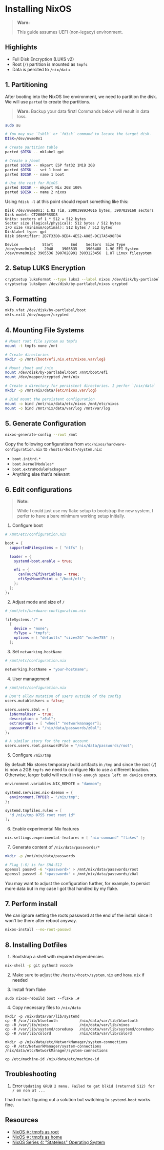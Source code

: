 # Installing NixOS

> **Warn:**
>
> This guide assumes UEFI (non-legacy) environment.

## Highlights

- Full Disk Encryption (LUKS v2)
- Root (`/`) partition is mounted as `tmpfs`
- Data is persited to `/nix/data`

## 1. Partitioning

After booting into the NixOS live environment, we need to partition the disk. We will use `parted` to create the partitions.

> **Warn:**
> Backup your data first! Commands below will result in data loss.

```sh
sudo su

# You may use `lsblk` or `fdisk` command to locate the target disk.
DISK=/dev/nvme0n1

# Create partition table
parted $DISK -- mklabel gpt

# Create a /boot
parted $DISK -- mkpart ESP fat32 1MiB 2GB
parted $DISK -- set 1 boot on
parted $DISK -- name 1 boot

# Use the rest for NixOS
parted $DISK -- mkpart Nix 2GB 100%
parted $DISK -- name 2 nixos
```

Using `fdisk -l` at this point should report something like this:

```
Disk /dev/nvme0n1: 1.82 TiB, 2000398934016 bytes, 3907029168 sectors
Disk model: CT2000P5SSD8
Units: sectors of 1 * 512 = 512 bytes
Sector size (logical/physical): 512 bytes / 512 bytes
I/O size (minimum/optimal): 512 bytes / 512 bytes
Disklabel type: gpt
Disk identifier: 2B7F33D8-9ED4-4E52-A885-DC17A5498F84

Device           Start        End    Sectors  Size Type
/dev/nvme0n1p1    2048    3905535    3903488  1.9G EFI System
/dev/nvme0n1p2 3905536 3907028991 3903123456  1.8T Linux filesystem
```

## 2. Setup LUKS Encryption

```sh
cryptsetup luksFormat --type luks2 --label nixos /dev/disk/by-partlabel/nixos
cryptsetup luksOpen /dev/disk/by-partlabel/nixos crypted
```

## 3. Formatting

```sh
mkfs.vfat /dev/disk/by-partlabel/boot
mkfs.ext4 /dev/mapper/crypted
```

## 4. Mounting File Systems

```sh
# Mount root file system as tmpfs
mount -t tmpfs none /mnt

# Create directories
mkdir -p /mnt/{boot/efi,nix,etc/nixos,var/log}

# Mount /boot and /nix
mount /dev/disk/by-partlabel/boot /mnt/boot/efi
mount /dev/mapper/crypted /mnt/nix

# Create a directory for persistent directories. I perfer `/nix/data`
mkdir -p /mnt/nix/data/{etc/nixos,var/log}

# Bind mount the persistent configuration
mount -o bind /mnt/nix/data/etc/nixos /mnt/etc/nixos
mount -o bind /mnt/nix/data/var/log /mnt/var/log
```

## 5. Generate Configuration

```sh
nixos-generate-config --root /mnt
```

Copy the following configurations from `etc/nixos/hardware-configuration.nix` to `/hosts/<host>/system.nix`:

- `boot.initrd.*`
- `boot.kernelModules*`
- `boot.extraModulePackages*`
- Anything else that's relevant

## 6. Edit configurations

> **Note:**
>
> While I could just use my flake setup to bootstrap the new system, I perfer to have a bare minimum working setup initially.

1. Configure boot

```nix
# /mnt/etc/configuration.nix

boot = {
  supportedFilesystems = [ "ntfs" ];

  loader = {
    systemd-boot.enable = true;

    efi = {
      canTouchEfiVariables = true;
      efiSysMountPoint = "/boot/efi";
    };
  };
};
```

2. Adjust mode and size of `/`

```nix
# /mnt/etc/hardware-configuration.nix

fileSystems."/" =
  {
    device = "none";
    fsType = "tmpfs";
    options = [ "defaults" "size=2G" "mode=755" ];
  };
```

3. Set `networking.hostName`

```nix
# /mnt/etc/configuration.nix

networking.hostName = "your-hostname";
```

4. User management

```nix
# /mnt/etc/configuration.nix

# Don't allow mutation of users outside of the config
users.mutableUsers = false;

users.users.z0al = {
  isNormalUser = true;
  description = "z0al";
  extraGroups = [ "wheel" "networkmanager"];
  passwordFile = "/nix/data/passwords/z0al";
};

# A similar story for the root account
users.users.root.passwordFile = "/nix/data/passwords/root";
```

5. Configure `/nix/tmp`

By default Nix stores temporary build artifacts in `/tmp` and since the root (`/`) is now a 2GB `tmpfs` we need to configure Nix to use a different location. Otherwise, larger build will result in `No enough space left on device` errors.

```nix
environment.variables.NIX_REMOTE = "daemon";

systemd.services.nix-daemon = {
  environment.TMPDIR = "/nix/tmp";
};

systemd.tmpfiles.rules = [
  "d /nix/tmp 0755 root root 1d"
];
```

6. Enable experimental Nix features

```nix
nix.settings.experimental-features = [ "nix-command" "flakes" ];
```

7. Generate content of `/nix/data/passwords/*`

```sh
mkdir -p /mnt/nix/data/passwords

# Flag (-6) is for SHA-512
openssl passwd -6 "<password>" > /mnt/nix/data/passwords/root
openssl passwd -6 "<password>" > /mnt/nix/data/passwords/z0al
```

You may want to adjust the configuration further, for example, to persist more data but in my case I got that handled by my flake.

## 7. Perform install

We can ignore setting the roots password at the end of the install since it won't be
there after reboot anyway.

```sh
nixos-install --no-root-passwd
```

## 8. Installing Dotfiles

1. Bootstrap a shell with required dependencies

```sh
nix-shell -p git python3 vscode
```

2. Make sure to adjust the `/hosts/<host>/system.nix` and `home.nix` if needed

3. Install from flake

```
sudo nixos-rebuild boot --flake .#
```

4. Copy necessary files to `/nix/data`

```
mkdir -p /nix/data/var/lib/systemd
cp -R /var/lib/bluetooth          /nix/data/var/lib/bluetooth
cp -R /var/lib/nixos              /nix/data/var/lib/nixos
cp -R /var/lib/systemd/coredump   /nix/data/var/lib/systemd/coredump
cp -R /var/lib/colord             /nix/data/var/lib/colord

mkdir -p /nix/data/etc/NetworkManager/system-connections
cp -R /etc/NetworkManager/system-connections /nix/data/etc/NetworkManager/system-connections

cp /etc/machine-id /nix/data/etc/machine-id
```

## Troubleshooting

1. Error `Updating GRUB 2 menu. Failed to get blkid (returned 512) for / on non at ...`

I had no luck figuring out a solution but switching to `systemd-boot` works fine.

## Resources

- [NixOS ❄: tmpfs as root](https://elis.nu/blog/2020/05/nixos-tmpfs-as-root/)
- [NixOS ❄: tmpfs as home](https://elis.nu/blog/2020/06/nixos-tmpfs-as-home/)
- [NixOS Series 4: "Stateless" Operating System](https://lantian.pub/en/article/modify-computer/nixos-impermanence.lantian/)
